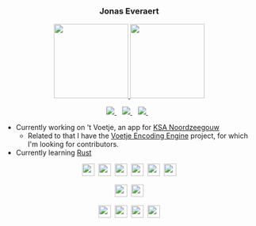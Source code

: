 <!--
https://github.com/anuraghazra/github-readme-stats#wakatime-week-stats
https://shields.io/
-->

<h3 align="center">Jonas Everaert</h3>

<p align='center'>
  <a href="#"><img src="https://github-readme-stats.vercel.app/api?username=jomy10&show_icons=true&count_private=true&theme=radical" height="150"/a> 
  <!--Can edit the &langs_count=number to show more languages-->
  <a href="#"><img src="https://github-readme-stats.vercel.app/api/top-langs/?username=jomy10&layout=compact&count_private=true&theme=radical" height="150"/a>
</p>

<p align='center'>

  <a href="https://www.linkedin.com/in/everaert-jonas/">
    <img src="https://img.shields.io/badge/linkedin-dc468e.svg?&style=for-the-badge&logo=linkedin&logoColor=white" />
  </a>&nbsp;&nbsp;
  <a href="https://www.instagram.com/jonas_everaert/">
    <img src="https://img.shields.io/badge/instagram-dc468e.svg?&style=for-the-badge&logo=instagram&logoColor=white" />        
  </a>&nbsp;&nbsp;
  <a href="https://jonaseveraert.be">
    <img src="https://img.shields.io/badge/website-dc468e.svg?&style=for-the-badge&logo=website&logoColor=white" />        
  </a>&nbsp;&nbsp;
  <!--a href="">
    <img src="https://img.shields.io/badge/itchio-%230077B5.svg?&style=for-the-badge&logo=itch.io&logoColor=white" />        
  </a>&nbsp;&nbsp;-->
  <!--a href="">
    <img src="https://img.shields.io/badge/youtube-%230077B5.svg?&style=for-the-badge&logo=youtube&logoColor=white" />        
  </a>&nbsp;&nbsp;-->
  <!--a href="">
    <img src="https://img.shields.io/badge/Google_Play-%230077B5?style=for-the-badge&logo=google-play&logoColor=white" />        
  </a>&nbsp;&nbsp;-->
</p>
  
- Currently working on 't Voetje, an app for [KSA Noordzeegouw](https://www.ksa.be/werkkringen/ksa-noordzeegouw)
  - Related to that I have the [Voetje Encoding Engine](https://github.com/Jomy10/voetje_encoding_engine) project, for which I'm looking for contributors.
- Currently learning [Rust](https://github.com/rust-lang/rust)

<p align='center'>
  <img src="https://img.shields.io/badge/-Rust-dc468e?logo=rust&logoColor=white&logoWidth=30&logoWidth=100" style="height: 25px;"/>&nbsp;
  <img src="https://img.shields.io/badge/-Swift-dc468e?logo=swift&logoColor=white&logoWidth=30&logoWidth=100" style="height: 25px;"/>&nbsp;
  <img src="https://img.shields.io/badge/-Java-dc468e?logo=java&logoColor=white&logoWidth=30&logoWidth=100" style="height: 25px;"/>&nbsp;
  <img src="https://img.shields.io/badge/-Javascript-dc468e?logo=javascript&logoColor=white&logoWidth=30&logoWidth=100" style="height: 25px;"/>&nbsp;
  <img src="https://img.shields.io/badge/-HTML-dc468e?logo=html&logoColor=white&logoWidth=30&logoWidth=100" style="height: 25px;"/>&nbsp;
  <img src="https://img.shields.io/badge/-CSS-dc468e?logo=css&logoColor=white&logoWidth=30&logoWidth=100" style="height: 25px;"/>
</p>
<p align="center">
  <img src="https://img.shields.io/badge/-Svelte-dc468e?logo=svelte&logoColor=white&logoWidth=30&logoWidth=100" style="height: 25px;"/>&nbsp;
  <img src="https://img.shields.io/badge/-Vapor-dc468e?logo=vapor&logoColor=white&logoWidth=30&logoWidth=100" style="height: 25px;"/>
</p>  
<p align="center">
  <img src="https://img.shields.io/badge/-Android Studio-dc468e?logo=Android%20Studio&logoColor=white&logoWidth=30&logoWidth=100" style="height: 25px;"/>&nbsp;
  <img src="https://img.shields.io/badge/-XCode-dc468e?logo=xcode&logoColor=white&logoWidth=30&logoWidth=100" style="height: 25px;"/>&nbsp;
  <img src="https://img.shields.io/badge/-Visual Studio Code-dc468e?logo=visual%20studio%20code&logoColor=white&logoWidth=30&logoWidth=100" style="height: 25px;"/>&nbsp;
  <img src="https://img.shields.io/badge/-IntelliJ IDEA-dc468e?logo=intellij%20idea&logoColor=white&logoWidth=30&logoWidth=100" style="height: 25px;"/>
</p>  
  
<!--TODO: 
Have a server running a function every week or so.
It takes a screenshot of the following webpage and updates the image on the server. -> Great opportunity to learn server side Rust or Swift
<iframe width="600" height="600" src="https://ionicabizau.github.io/github-profile-languages/api.html?Jomy10" frameborder="0"></iframe>
-> This link https://ionicabizau.github.io/github-profile-languages/api.html?Jomy10
(get it from here: http://ionicabizau.github.io/github-profile-languages/?user=Jomy10
repository: https://github.com/IonicaBizau/github-profile-languages

Idea from: https://stackoverflow.com/questions/48402823/embed-openstreetmap-iframe-in-github-markdown
--> 

<!--
**Jomy10/Jomy10** is a ✨ _special_ ✨ repository because its `README.md` (this file) appears on your GitHub profile.

Here are some ideas to get you started:

- 🔭 I’m currently working on ...
- 🌱 I’m currently learning ...
- 👯 I’m looking to collaborate on ...
- 🤔 I’m looking for help with ...
- 💬 Ask me about ...
- 📫 How to reach me: ...
- 😄 Pronouns: ...
- ⚡ Fun fact: ...
-->
